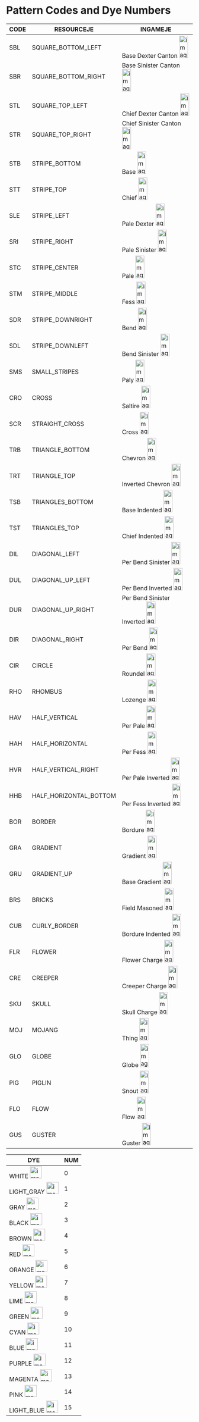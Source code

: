 # Pattern Codes and Dye Numbers
| **CODE** | **RESOURCEJE**           | **INGAMEJE**               |
| -------- | ------------------------ | -------------------------- |
| SBL      | SQUARE\_BOTTOM\_LEFT     | Base Dexter Canton         <img width="24" height="60" alt="image" src="https://github.com/user-attachments/assets/1f78b6ab-f52f-4a67-b7ae-eee3ebd30080" />|
| SBR      | SQUARE\_BOTTOM\_RIGHT    | Base Sinister Canton       <img width="24" height="60" alt="image" src="https://github.com/user-attachments/assets/50d80ea1-bdd6-4904-a1ad-a332721a07a5" />|
| STL      | SQUARE\_TOP\_LEFT        | Chief Dexter Canton        <img width="24" height="60" alt="image" src="https://github.com/user-attachments/assets/58d70076-733d-4e55-bf7b-e41c9ad00e54" />|
| STR      | SQUARE\_TOP\_RIGHT       | Chief Sinister Canton      <img width="24" height="60" alt="image" src="https://github.com/user-attachments/assets/24f58e64-13c8-4b8a-bc3b-ddf9e4f7c47a" />|
| STB      | STRIPE\_BOTTOM           | Base                       <img width="24" height="60" alt="image" src="https://github.com/user-attachments/assets/db71b54e-ae40-44c7-b613-c755e50cc14d" />|
| STT      | STRIPE\_TOP              | Chief                      <img width="24" height="60" alt="image" src="https://github.com/user-attachments/assets/2bb6fbef-e343-4cf1-817b-3b82317bd5ae" />|
| SLE      | STRIPE\_LEFT             | Pale Dexter                <img width="24" height="60" alt="image" src="https://github.com/user-attachments/assets/05af5885-faa0-4d49-a180-3168b3f3b4ac" />|
| SRI      | STRIPE\_RIGHT            | Pale Sinister              <img width="24" height="60" alt="image" src="https://github.com/user-attachments/assets/36f6d9c6-3192-40cf-8729-6833f8e50826" />|
| STC      | STRIPE\_CENTER           | Pale                       <img width="24" height="60" alt="image" src="https://github.com/user-attachments/assets/1299f092-c443-4bfb-94db-a2e7dd93f403" />|
| STM      | STRIPE\_MIDDLE           | Fess                       <img width="24" height="60" alt="image" src="https://github.com/user-attachments/assets/8db01bce-fc46-4dc8-9f92-69984268b45c" />|
| SDR      | STRIPE\_DOWNRIGHT        | Bend                       <img width="24" height="60" alt="image" src="https://github.com/user-attachments/assets/14f91e80-74ec-40e7-a502-a3b064c935f4" />|
| SDL      | STRIPE\_DOWNLEFT         | Bend Sinister              <img width="24" height="60" alt="image" src="https://github.com/user-attachments/assets/252f3a57-d09f-4691-82d9-4bda015834fb" />|
| SMS      | SMALL\_STRIPES           | Paly                       <img width="24" height="60" alt="image" src="https://github.com/user-attachments/assets/9637bbf2-7776-4249-bc6b-f31a81c13f3a" />|
| CRO      | CROSS                    | Saltire                    <img width="24" height="60" alt="image" src="https://github.com/user-attachments/assets/477c03da-cc54-4c1a-a240-e211be7d8f68" />|
| SCR      | STRAIGHT\_CROSS          | Cross                      <img width="24" height="60" alt="image" src="https://github.com/user-attachments/assets/a5ffdd92-adc5-47dd-bc79-a1d2b0fd0c78" />|
| TRB      | TRIANGLE\_BOTTOM         | Chevron                    <img width="24" height="60" alt="image" src="https://github.com/user-attachments/assets/113d1823-0afc-489f-8ac5-5102b7705012" />|
| TRT      | TRIANGLE\_TOP            | Inverted Chevron           <img width="24" height="60" alt="image" src="https://github.com/user-attachments/assets/d8921699-212a-430d-94c5-d413198b768f" />|
| TSB      | TRIANGLES\_BOTTOM        | Base Indented              <img width="24" height="60" alt="image" src="https://github.com/user-attachments/assets/03d05e00-1894-401b-9e44-127a58e87b51" />|
| TST      | TRIANGLES\_TOP           | Chief Indented             <img width="24" height="60" alt="image" src="https://github.com/user-attachments/assets/9d0324c5-608b-4a51-87b4-5967b9d91c2f" />|
| DIL      | DIAGONAL\_LEFT           | Per Bend Sinister          <img width="24" height="60" alt="image" src="https://github.com/user-attachments/assets/c1856f36-8a8a-4491-9c05-e855efae73c9" />|
| DUL      | DIAGONAL\_UP\_LEFT       | Per Bend Inverted          <img width="24" height="60" alt="image" src="https://github.com/user-attachments/assets/3e6c88b8-b6b8-4c54-8d82-a03b8ced6f44" />|
| DUR      | DIAGONAL\_UP\_RIGHT      | Per Bend Sinister Inverted <img width="24" height="60" alt="image" src="https://github.com/user-attachments/assets/bb4daf56-504a-4b88-9324-64f23d0504ae" />|
| DIR      | DIAGONAL\_RIGHT          | Per Bend                   <img width="24" height="60" alt="image" src="https://github.com/user-attachments/assets/00ac2505-a413-4f08-ad77-2ceb53bb3d0b" />|
| CIR      | CIRCLE                   | Roundel                    <img width="24" height="60" alt="image" src="https://github.com/user-attachments/assets/1a33dba3-1fe0-437e-8573-d4da1fb3fa2e" />|
| RHO      | RHOMBUS                  | Lozenge                    <img width="24" height="60" alt="image" src="https://github.com/user-attachments/assets/67656cc9-96c9-41a5-8562-2acacbf56706" />|
| HAV      | HALF\_VERTICAL           | Per Pale                   <img width="24" height="60" alt="image" src="https://github.com/user-attachments/assets/509e36d5-92f2-476c-83b4-dc86b69ed5d3" />|
| HAH      | HALF\_HORIZONTAL         | Per Fess                   <img width="24" height="60" alt="image" src="https://github.com/user-attachments/assets/76661461-c7fa-46c4-8a7c-fc7bdbbd71aa" />|
| HVR      | HALF\_VERTICAL\_RIGHT    | Per Pale Inverted          <img width="24" height="60" alt="image" src="https://github.com/user-attachments/assets/6111bbbd-cc6f-4cf7-b346-17465aa31021" />|
| HHB      | HALF\_HORIZONTAL\_BOTTOM | Per Fess Inverted          <img width="24" height="60" alt="image" src="https://github.com/user-attachments/assets/46abcc3b-f72a-4f48-91a4-9458a10908d0" />|
| BOR      | BORDER                   | Bordure                    <img width="24" height="60" alt="image" src="https://github.com/user-attachments/assets/1f033f06-c6c2-47bc-a4e9-b9d868670725" />|
| GRA      | GRADIENT                 | Gradient                   <img width="24" height="60" alt="image" src="https://github.com/user-attachments/assets/a45b265c-a7e8-41b5-8705-f719f903c950" />|
| GRU      | GRADIENT\_UP             | Base Gradient              <img width="24" height="60" alt="image" src="https://github.com/user-attachments/assets/8953969e-c5c3-40d1-b10f-5cd450a2e571" />|
| BRS      | BRICKS                   | Field Masoned              <img width="24" height="60" alt="image" src="https://github.com/user-attachments/assets/3f4e2f18-24c5-493b-8c41-f30745f2f0bc" />|
| CUB      | CURLY\_BORDER            | Bordure Indented           <img width="24" height="60" alt="image" src="https://github.com/user-attachments/assets/ae89266c-905f-45fe-87f8-5840a94b9c71" />|
| FLR      | FLOWER                   | Flower Charge              <img width="24" height="60" alt="image" src="https://github.com/user-attachments/assets/8d68f6f5-aff5-4f6c-a6f7-e12bb84930a1" />|
| CRE      | CREEPER                  | Creeper Charge             <img width="24" height="60" alt="image" src="https://github.com/user-attachments/assets/9ee074e2-dfd8-43a2-8ab3-fbaa3d991472" />|
| SKU      | SKULL                    | Skull Charge               <img width="24" height="60" alt="image" src="https://github.com/user-attachments/assets/00fa74df-15f5-4ce3-9f99-eee0b2fa5f7d" />|
| MOJ      | MOJANG                   | Thing                      <img width="24" height="60" alt="image" src="https://github.com/user-attachments/assets/47828721-3a04-4ca9-881b-c31998851f5f" />|
| GLO      | GLOBE                    | Globe                      <img width="24" height="62" alt="image" src="https://github.com/user-attachments/assets/ae3a4dab-e726-4125-b761-002ad4be60c9" />|
| PIG      | PIGLIN                   | Snout                      <img width="24" height="60" alt="image" src="https://github.com/user-attachments/assets/1ed59b45-0c29-4ad7-9bee-935d9948a81a" />|
| FLO      | FLOW                     | Flow                       <img width="24" height="60" alt="image" src="https://github.com/user-attachments/assets/0e60bb62-223d-479c-92b8-1a76d97726ed" />|
| GUS      | GUSTER                   | Guster                     <img width="24" height="60" alt="image" src="https://github.com/user-attachments/assets/4c4b9f95-424c-4861-be03-87ce46c7e330" />|

| **DYE**     | **NUM** |
| ----------- | -------- |
| WHITE       <img width="32" height="32" alt="image" src="https://github.com/user-attachments/assets/d0e2bbf5-9e18-406b-805d-9629019ccf74" />| 0        |
| LIGHT\_GRAY <img width="32" height="32" alt="image" src="https://github.com/user-attachments/assets/99978232-02ff-4285-b25d-a9bc7154f643" />| 1        |
| GRAY        <img width="32" height="32" alt="image" src="https://github.com/user-attachments/assets/1f1449d9-b176-428b-bb39-0bd35fbf312f" />| 2        |
| BLACK       <img width="32" height="32" alt="image" src="https://github.com/user-attachments/assets/6f8cbfbc-3187-4261-ba23-e4af43f3c1f4" />| 3        |
| BROWN       <img width="32" height="32" alt="image" src="https://github.com/user-attachments/assets/f7a24613-dce8-4c44-b424-b0e828346915" />| 4        |
| RED         <img width="32" height="32" alt="image" src="https://github.com/user-attachments/assets/38562e47-e3a4-41a1-953a-601749aa61d1" />| 5        |
| ORANGE      <img width="32" height="32" alt="image" src="https://github.com/user-attachments/assets/6c2fdbd4-ea88-4746-9c9f-7d78e10c77b3" />| 6        |
| YELLOW      <img width="32" height="32" alt="image" src="https://github.com/user-attachments/assets/eb5c5ca4-b3c6-4cde-9132-141f547e578b" />| 7        |
| LIME        <img width="32" height="32" alt="image" src="https://github.com/user-attachments/assets/425459b1-4877-48c3-998b-f70e75f2ef5f" />| 8        |
| GREEN       <img width="32" height="32" alt="image" src="https://github.com/user-attachments/assets/4c1c4ed4-9276-409a-b1d5-ca958bf535b1" />| 9        |
| CYAN        <img width="32" height="32" alt="image" src="https://github.com/user-attachments/assets/22a52cdc-a18d-4e46-b988-31bb4c182573" />| 10       |
| BLUE        <img width="32" height="32" alt="image" src="https://github.com/user-attachments/assets/4ba7989e-51a0-4c79-96a5-fee974345b3f" />| 11       |
| PURPLE      <img width="32" height="32" alt="image" src="https://github.com/user-attachments/assets/111946ee-a934-4f9f-81c8-1b2237ee9c6e" />| 12       |
| MAGENTA     <img width="32" height="32" alt="image" src="https://github.com/user-attachments/assets/d5599161-daef-4388-9ffa-f3defde39c2f" />| 13       |
| PINK        <img width="32" height="32" alt="image" src="https://github.com/user-attachments/assets/9f51b654-c0cd-44ee-a026-169d9ca57d98" />| 14       |
| LIGHT_BLUE  <img width="32" height="32" alt="image" src="https://github.com/user-attachments/assets/0ffb0b0a-042a-44a9-a26d-c7f2d3fb21dc" />| 15       |

